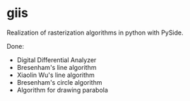 giis
====
Realization of rasterization algorithms in python with PySide.

Done:
 - Digital Differential Analyzer
 - Bresenham's line algorithm
 - Xiaolin Wu's line algorithm
 - Bresenham's circle algorithm
 - Algorithm for drawing parabola